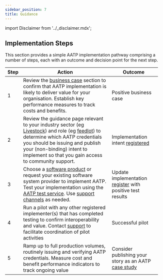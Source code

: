 ```yaml
---
sidebar_position: 7
title: Guidance
---
```


import Disclaimer from '../\_disclaimer.mdx';

<Disclaimer />


## Implementation Steps

This section provides a simple AATP implementation pathway comprising a number of steps, each with an outcome and decision point for the next step.

|Step|Action|Outcome|
|--|--|--|
|1|Review the [business case](../business-case/) section to confirm that AATP implementation is likely to deliver value for your organisation. Establish key performance measures to track costs and benefits.|Positive business case|
|2|Review the guidance page relevant to your industry sector (eg [Livestock](Livestock.md)) and role (eg [feedlot](Livestock.md)) to determine which AATP credentials you should be issuing and publish your (non-binding) intent to implement so that you gain access to community support.|Implementation intent [registered](../register/)|
|3|Choose a [software product](register/Software.md) or request your existing software system provider to implement AATP. Test your implementation using the [AATP test service](ConformityTesting). Use [support channels](Support.md) as needed.|Update implementation [register](../register/) with positive test results|
|4|Run a pilot with any other registered implementer(s) that has completed testing to confirm interoperability and value. Contact [support](Support.md) to facilitate coordination of pilot activities|Successful pilot|
|5|Ramp up to full production volumes, routinely issuing and verifying AATP credentials. Measure cost and benefit performance indicators to track ongoing value|Consider publishing your story as an AATP [case study](../business-case/CaseStudies)

